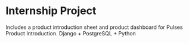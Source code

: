 # Internship Project
Includes a product introduction sheet and product dashboard for Pulses Product Introduction.
Django + PostgreSQL + Python

 
